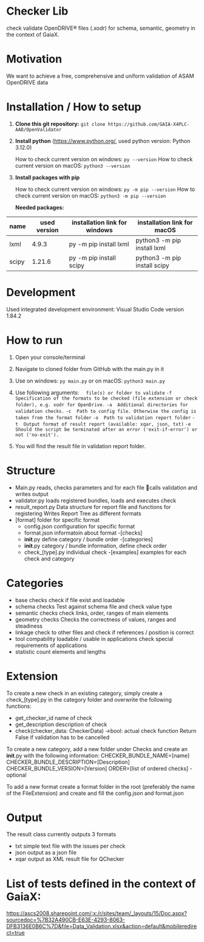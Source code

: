 # Checker Lib 
check validate OpenDRIVE® files (.xodr) for schema, semantic, geometry in the context of GaiaX.  


# Motivation
We want to achieve a free, comprehensive and uniform validation of ASAM OpenDRIVE data

# Installation / How to setup

1. **Clone this git repository:** ``` git clone https://github.com/GAIA-X4PLC-AAD/OpenValidator ```

2. **Install python** (https://www.python.org/, used python version: Python 3.12.0)

    How to check current version on windows: ```py --version```
    How to check current version on macOS: ```python3 --version```

3. **Install packages with pip**  

    How to check current version on windows: ```py -m pip --version```
    How to check current version on macOS: ```python3 -m pip --version```  

    **Needed packages:**
   
| name            | used version | installation link for windows     | installation link for macOS            |
|-----------------|--------------|-----------------------------------|----------------------------------------|
| lxml            | 4.9.3        | py -m pip install lxml            | python3 -m pip install lxml            |
| scipy           | 1.21.6       | py -m pip install scipy           | python3 -m pip install scipy           |

# Development
Used integrated development environment: Visual Studio Code version 1.84.2

# How to run
1. Open your console/terminal
2. Navigate to cloned folder from GitHub with the main.py in it
3. Use on windows: ```py main.py``` or on macOS: ```python3 main.py```
4. Use following arguments:
    ```  file(s) or folder to validate```
    ```-f  Specification of the formats to be checked (file extension or check folder), e.g. xodr for OpenDrive.```
    ```-a  Additional directories for validation checks.```
    ```-c  Path to config file. Otherwise the config is taken from the format folder```
    ```-o  Path to validation report folder```
    ```-t  Output format of result report (available: xqar, json, txt)```
    ```-e  Should the script be terminated after an error ('exit-if-error') or not ('no-exit').```
    
5. You will find the result file in validation report folder.

# Structure
- Main.py
  reads, checks parameters and for each file calls validation and writes output
- validator.py
  loads registered bundles, loads and executes check
- result_report.py
  Data structure for report file and functions for registering
  Writes Report Tree as different formats
- [format]
   folder for specific format 
   - config.json
     configuration for specific format 
   - format.json
     informatoin about format
   -[checks]
    - __init__.py
      define category / bundle order 
    -[categories]
     - __init__.py
       category / bundle information, define check order
     - check_[type].py
       individual check
   -[examples]
    examples for each check and category

# Categories
- base checks
  check if file exist and loadable
- schema checks
  Test against schema file and check value type
- semantic checks
  check links, order, ranges of main elements
- geometry checks
  Checks the correctness of values, ranges and steadiness 
- linkage
  check to other files and check if references / position is correct
- tool compability
  loadable / usable in applications 
  check special requirements of applications 
- statistic
  count elements and lengths

# Extension 
To create a new check in an existing category, simply create a check_[type].py in the category folder and overwrite the following functions:
- get_checker_id
  name of check
- get_description
  description of check
- check(checker_data: CheckerData) ->bool:
  actual check function
  Return False if validation has to be cancelled

To create a new category, add a new folder under Checks and create an __init__.py with the following information:
CHECKER_BUNDLE_NAME=[name]
CHECKER_BUNDLE_DESCRIPTION=[Description]
CHECKER_BUNDLE_VERSION=[Version]
ORDER=[list of ordered checks] - optional

To add a new format create a format folder in the root (preferably the name of the FileExtension) and create and fill the 
config.json and format.json 

# Output
The result class currently outputs 3 formats
- txt simple text file with the issues per check
- json output as a json file
- xqar output as XML result file for QChecker


# List of tests defined in the context of GaiaX:
 https://ascs2008.sharepoint.com/:x:/r/sites/team/_layouts/15/Doc.aspx?sourcedoc=%7B32A490CB-E63E-4293-8063-DFB3136E0B6C%7D&file=Data_Validation.xlsx&action=default&mobileredirect=true